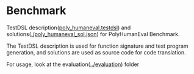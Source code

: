 # Benchmark
TestDSL description([poly_humaneval.testdsl](./poly_humaneval.testdsl)) and solutions([./poly_humaneval_sol.json](./poly_humaneval_sol.json)) for PolyHumanEval Benchmark.

The TestDSL description is used for function signature and test program generation, and solutions are used as source code for code translation.

For usage, look at the evaluation([../evaluation](../evaluation/README.md)) folder
